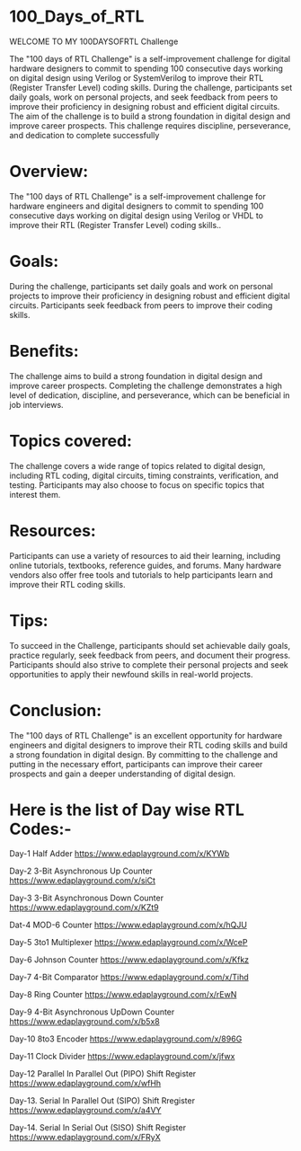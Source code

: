 # 100_Days_of_RTL
WELCOME TO MY 100DAYSOFRTL Challenge

The "100 days of RTL Challenge" is a self-improvement challenge for digital hardware designers to commit to spending 100 consecutive days working on digital design using Verilog or SystemVerilog to improve their RTL (Register Transfer Level) coding skills. During the challenge, participants set daily goals, work on personal projects, and seek feedback from peers to improve their proficiency in designing robust and efficient digital circuits. The aim of the challenge is to build a strong foundation in digital design and improve career prospects. This challenge requires discipline, perseverance, and dedication to complete successfully

# Overview:
The "100 days of RTL Challenge" is a self-improvement challenge for hardware engineers and digital designers to commit to spending 100 consecutive days working on digital design using Verilog or VHDL to improve their RTL (Register Transfer Level) coding skills..

# Goals:
During the challenge, participants set daily goals and work on personal projects to improve their proficiency in designing robust and efficient digital circuits. Participants seek feedback from peers to improve their coding skills.

# Benefits:
The challenge aims to build a strong foundation in digital design and improve career prospects. Completing the challenge demonstrates a high level of dedication, discipline, and perseverance, which can be beneficial in job interviews.

# Topics covered:
The challenge covers a wide range of topics related to digital design, including RTL coding, digital circuits, timing constraints, verification, and testing. Participants may also choose to focus on specific topics that interest them.

# Resources:
Participants can use a variety of resources to aid their learning, including online tutorials, textbooks, reference guides, and forums. Many hardware vendors also offer free tools and tutorials to help participants learn and improve their RTL coding skills.

# Tips:
To succeed in the Challenge, participants should set achievable daily goals, practice regularly, seek feedback from peers, and document their progress. Participants should also strive to complete their personal projects and seek opportunities to apply their newfound skills in real-world projects.

# Conclusion:
The "100 days of RTL Challenge" is an excellent opportunity for hardware engineers and digital designers to improve their RTL coding skills and build a strong foundation in digital design. By committing to the challenge and putting in the necessary effort, participants can improve their career prospects and gain a deeper understanding of digital design.


# Here is the list of Day wise RTL Codes:-

Day-1 Half Adder  https://www.edaplayground.com/x/KYWb

Day-2 3-Bit Asynchronous Up Counter   https://www.edaplayground.com/x/siCt

Day-3 3-Bit Asynchronous Down Counter   https://www.edaplayground.com/x/KZt9

Dat-4 MOD-6 Counter   https://www.edaplayground.com/x/hQJU

Day-5 3to1 Multiplexer   https://www.edaplayground.com/x/WceP

Day-6 Johnson Counter   https://www.edaplayground.com/x/Kfkz

Day-7 4-Bit Comparator   https://www.edaplayground.com/x/Tihd

Day-8 Ring Counter   https://www.edaplayground.com/x/rEwN

Day-9 4-Bit Asynchronous UpDown Counter   https://www.edaplayground.com/x/b5x8

Day-10 8to3 Encoder   https://www.edaplayground.com/x/896G

Day-11 Clock Divider   https://www.edaplayground.com/x/jfwx

Day-12 Parallel In Parallel Out (PIPO) Shift Register   https://www.edaplayground.com/x/wfHh

Day-13. Serial In Parallel Out (SIPO) Shift Rregister   https://www.edaplayground.com/x/a4VY

Day-14. Serial In Serial Out (SISO) Shift Register   https://www.edaplayground.com/x/FRyX


